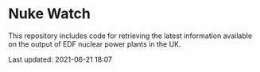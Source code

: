 # Nuke Watch

This repository includes code for retrieving the latest information available on the output of EDF nuclear power plants in the UK.

Last updated: 2021-06-21 18:07